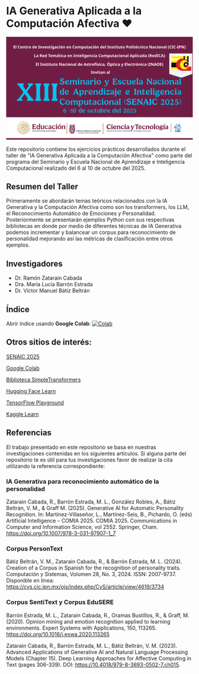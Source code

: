 # IA Generativa Aplicada a la Computación Afectiva ♥️

<img src="notebooks/imagenes/SENAIC2025.png" alt="Logo SENAIC 2025" style="height: 346x; width:660px;"/>

Este repositorio contiene los ejercicios prácticos desarrollados durante el taller de "IA Generativa Aplicada a la Computación Afectiva" como parte del programa del Seminario y Escuela Nacional de Aprendizaje e Inteligencia Computacional realizado del 6 al 10 de octubre del 2025.

## Resumen del Taller

Primeramente se abordarán temas teóricos relacionados con la IA Generativa y la Computación Afectiva como son los transformers, los LLM, el Reconocimiento Automático de Emociones y Personalidad. Posteriormente se presentarán ejemplos Python con sus respectivas bibliotecas en donde por medio de diferentes técnicas de IA Generativa podemos incrementar y balancear un corpus para
reconocimiento de personalidad mejorando así las métricas de clasificación entre otros ejemplos.

## Investigadores

- Dr. Ramón Zatarain Cabada
- Dra. María Lucía Barrón Estrada
- Dr. Víctor Manuel Bátiz Beltrán

## Índice

Abrir índice usando **Google Colab**: [![Colab](https://colab.research.google.com/assets/colab-badge.svg)](https://colab.research.google.com/github/vbatiz/SENAIC2025/blob/main/notebooks/indice.ipynb)

## Otros sitios de interés:

[SENAIC 2025](https://ccc.inaoep.mx/SENAIC/)

[Google Colab](http://colab.research.google.com)

[Biblioteca SimpleTransformers](https://simpletransformers.ai/)

[Hugging Face Learn](https://huggingface.co/learn)

[TensorFlow Playground](https://playground.tensorflow.org)

[Kaggle Learn](https://www.kaggle.com/learn)

## Referencias

El trabajo presentado en este repositorio se basa en nuestras investigaciones contenidas en los siguientes artículos. Si alguna parte del repositorio te es útil para tus investigaciones favor de realizar la cita utilizando la referencia correspondiente:

### IA Generativa para reconocimiento automático de la personalidad
Zatarain Cabada, R., Barrón Estrada, M. L., González Robles, A., Bátiz Beltrán, V. M., & Graff M. (2025). Generative AI for Automatic Personality Recognition. In: Martínez-Villaseñor, L., Martínez-Seis, B., Pichardo, O. (eds) Artificial Intelligence – COMIA 2025. COMIA 2025. Communications in Computer and Information Science, vol 2552. Springer, Cham. https://doi.org/10.1007/978-3-031-97907-1_7

### Corpus PersonText
Bátiz Beltrán, V. M., Zatarain Cabada, R., & Barrón Estrada, M. L. (2024). Creation of a Corpus in Spanish for the recognition of personality traits. Computación y Sistemas, Volumen 28, No. 3, 2024. ISSN: 2007-9737. Disponible en línea: https://cys.cic.ipn.mx/ojs/index.php/CyS/article/view/4619/3734

### Corpus SentiText y Corpus EduSERE
Barrón Estrada, M. L., Zatarain Cabada, R., Oramas Bustillos, R., & Graff, M. (2020). Opinion mining and emotion recognition applied to learning environments. Expert Systems with Applications, 150, 113265. https://doi.org/10.1016/j.eswa.2020.113265

Zatarain Cabada, R., Barrón Estrada, M. L., Bátiz Beltrán, V. M. (2023). Advanced Applications of Generative AI and Natural Language Processing Models (Chapter 15). Deep Learning Approaches for Affective Computing in Text (pages 306-339). DOI: https://10.4018/979-8-3693-0502-7.ch015.
